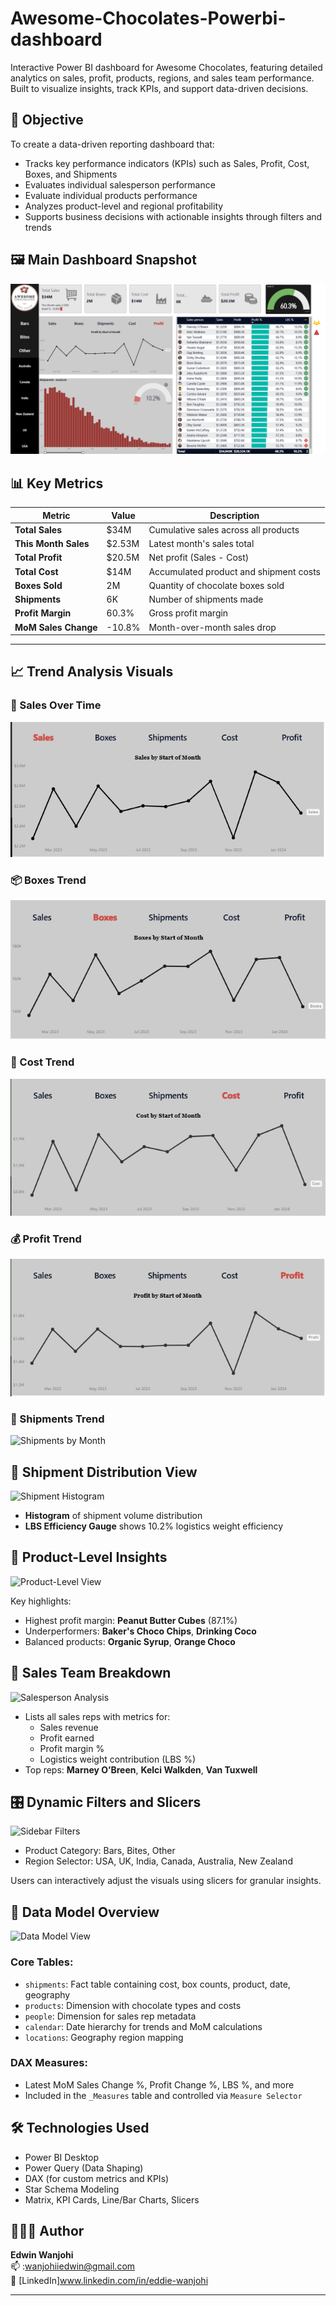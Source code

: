 # Awesome-Chocolates-Powerbi-dashboard
Interactive Power BI dashboard for Awesome Chocolates, featuring detailed analytics on sales, profit, products, regions, and sales team performance. Built to visualize insights, track KPIs, and support data-driven decisions.



## 🎯 Objective

To create a data-driven reporting dashboard that:
- Tracks key performance indicators (KPIs) such as Sales, Profit, Cost, Boxes, and Shipments
- Evaluates individual salesperson performance
- Evaluate individual products performance
- Analyzes product-level and regional profitability
- Supports business decisions with actionable insights through filters and trends



## 🖼️ Main Dashboard Snapshot

![Main Dashboard](./AwesomeChocolates%20Images/Awesome%20Chocolates%20Dashboard.PNG)



## 📊 Key Metrics

| Metric               | Value         | Description                                |
|----------------------|---------------|--------------------------------------------|
| **Total Sales**      | $34M          | Cumulative sales across all products       |
| **This Month Sales** | $2.53M        | Latest month's sales total                 |
| **Total Profit**     | $20.5M        | Net profit (Sales - Cost)                  |
| **Total Cost**       | $14M          | Accumulated product and shipment costs     |
| **Boxes Sold**       | 2M            | Quantity of chocolate boxes sold           |
| **Shipments**        | 6K            | Number of shipments made                   |
| **Profit Margin**    | 60.3%         | Gross profit margin                        |
| **MoM Sales Change** | -10.8%        | Month-over-month sales drop                |

---

## 📈 Trend Analysis Visuals

### 📅 Sales Over Time
![Sales Trend](./AwesomeChocolates%20Images/Sales%20by%20Start%20of%20the%20Month.PNG)

### 📦 Boxes Trend
![Boxes Trend](./AwesomeChocolates%20Images/Boxes%20by%20Start%20of%20the%20Month.PNG)

### 💸 Cost Trend
![Cost Trend](./AwesomeChocolates%20Images/Cost%20by%20Start%20of%20the%20Month.PNG)

### 💰 Profit Trend
![Profit Trend](./AwesomeChocolates%20Images/Profits%20by%20Start%20of%20the%20Month.PNG)

### 🚛 Shipments Trend
![Shipments by Month](./AwesomeChocolates%20Images/Shipments%20by%20Start%20of%20the%20Month.PNG)


## 🚚 Shipment Distribution View

![Shipment Histogram](./images/Shipment%20Analysis.PNG)

- **Histogram** of shipment volume distribution
- **LBS Efficiency Gauge** shows 10.2% logistics weight efficiency



## 🍬 Product-Level Insights

![Product-Level View](./images/Product%20Analysis.PNG)

Key highlights:
- Highest profit margin: **Peanut Butter Cubes** (87.1%)
- Underperformers: **Baker's Choco Chips**, **Drinking Coco**
- Balanced products: **Organic Syrup**, **Orange Choco**



## 👥 Sales Team Breakdown

![Salesperson Analysis](./images/Sales%20Person%20Analysis.PNG)

- Lists all sales reps with metrics for:
  - Sales revenue
  - Profit earned
  - Profit margin %
  - Logistics weight contribution (LBS %)
- Top reps: **Marney O’Breen**, **Kelci Walkden**, **Van Tuxwell**



## 🎛️ Dynamic Filters and Slicers

![Sidebar Filters](./images/slicer.PNG)

- Product Category: Bars, Bites, Other
- Region Selector: USA, UK, India, Canada, Australia, New Zealand

Users can interactively adjust the visuals using slicers for granular insights.

## 🧱 Data Model Overview

![Data Model View](./images/Model%20view.PNG)

### Core Tables:
- `shipments`: Fact table containing cost, box counts, product, date, geography
- `products`: Dimension with chocolate types and costs
- `people`: Dimension for sales rep metadata
- `calendar`: Date hierarchy for trends and MoM calculations
- `locations`: Geography region mapping

### DAX Measures:
- Latest MoM Sales Change %, Profit Change %, LBS %, and more
- Included in the `_Measures` table and controlled via `Measure Selector`


## 🛠 Technologies Used

- Power BI Desktop
- Power Query (Data Shaping)
- DAX (for custom metrics and KPIs)
- Star Schema Modeling
- Matrix, KPI Cards, Line/Bar Charts, Slicers




## 👩🏽‍💻 Author

**Edwin Wanjohi**  
📫 :wanjohiiedwin@gmail.com  
🔗 [LinkedIn]www.linkedin.com/in/eddie-wanjohi

---


